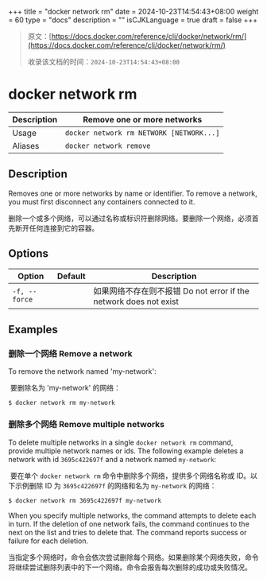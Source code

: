 +++
title = "docker network rm"
date = 2024-10-23T14:54:43+08:00
weight = 60
type = "docs"
description = ""
isCJKLanguage = true
draft = false
+++

> 原文：[https://docs.docker.com/reference/cli/docker/network/rm/](https://docs.docker.com/reference/cli/docker/network/rm/)
>
> 收录该文档的时间：`2024-10-23T14:54:43+08:00`

# docker network rm

| Description | Remove one or more networks              |
| :---------- | ---------------------------------------- |
| Usage       | `docker network rm NETWORK [NETWORK...]` |
| Aliases     | `docker network remove`                  |

## Description

Removes one or more networks by name or identifier. To remove a network, you must first disconnect any containers connected to it.

​	删除一个或多个网络，可以通过名称或标识符删除网络。要删除一个网络，必须首先断开任何连接到它的容器。

## Options

| Option        | Default | Description                                                  |
| ------------- | ------- | ------------------------------------------------------------ |
| `-f, --force` |         | 如果网络不存在则不报错 Do not error if the network does not exist |

## Examples

### 删除一个网络 Remove a network

To remove the network named 'my-network':

​	要删除名为 'my-network' 的网络：



```console
$ docker network rm my-network
```

### 删除多个网络 Remove multiple networks

To delete multiple networks in a single `docker network rm` command, provide multiple network names or ids. The following example deletes a network with id `3695c422697f` and a network named `my-network`:

​	要在单个 `docker network rm` 命令中删除多个网络，提供多个网络名称或 ID。以下示例删除 ID 为 `3695c422697f` 的网络和名为 `my-network` 的网络：



```console
$ docker network rm 3695c422697f my-network
```

When you specify multiple networks, the command attempts to delete each in turn. If the deletion of one network fails, the command continues to the next on the list and tries to delete that. The command reports success or failure for each deletion.

​	当指定多个网络时，命令会依次尝试删除每个网络。如果删除某个网络失败，命令将继续尝试删除列表中的下一个网络。命令会报告每次删除的成功或失败情况。
